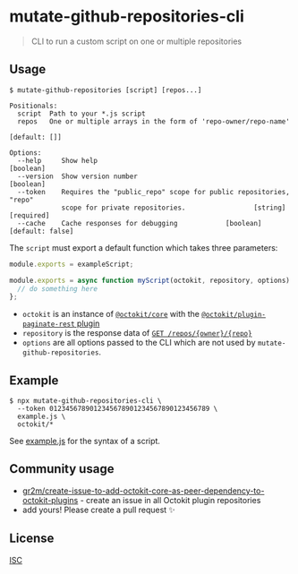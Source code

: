 # mutate-github-repositories-cli

> CLI to run a custom script on one or multiple repositories

## Usage

```
$ mutate-github-repositories [script] [repos...]

Positionals:
  script  Path to your *.js script
  repos   One or multiple arrays in the form of 'repo-owner/repo-name'
                                                                   [default: []]

Options:
  --help     Show help                                                 [boolean]
  --version  Show version number                                       [boolean]
  --token    Requires the "public_repo" scope for public repositories, "repo"
             scope for private repositories.                 [string] [required]
  --cache    Cache responses for debugging            [boolean] [default: false]
```

The `script` must export a default function which takes three parameters:

```js
module.exports = exampleScript;

module.exports = async function myScript(octokit, repository, options) {
  // do something here
};
```

- `octokit` is an instance of [`@octokit/core`](https://github.com/octokit/core.js) with the [`@octokit/plugin-paginate-rest` plugin](https://github.com/octokit/plugin-paginate-rest.js)
- `repository` is the response data of [`GET /repos/{owner}/{repo}`](https://developer.github.com/v3/repos/#get-a-repository)
- `options` are all options passed to the CLI which are not used by `mutate-github-repositories`.

## Example

```
$ npx mutate-github-repositories-cli \
  --token 0123456789012345678901234567890123456789 \
  example.js \
  octokit/*
```

See [example.js](example.js) for the syntax of a script.

## Community usage

- [gr2m/create-issue-to-add-octokit-core-as-peer-dependency-to-octokit-plugins](https://github.com/gr2m/create-issue-to-add-octokit-core-as-peer-dependency-to-octokit-plugins/tree/main) - create an issue in all Octokit plugin repositories
- add yours! Please create a pull request ✨

## License

[ISC](LICENSE.md)
